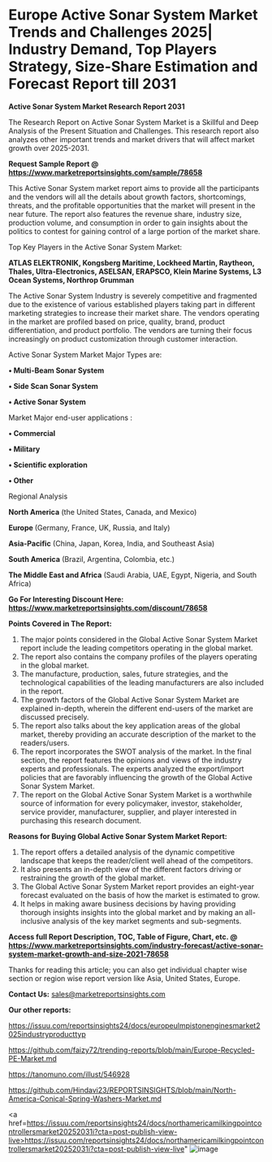 # Europe Active Sonar System Market Trends and Challenges 2025| Industry Demand, Top Players Strategy, Size-Share Estimation and Forecast Report till 2031

<strong>Active Sonar System Market Research Report 2031</strong>

The Research Report on Active Sonar System Market is a Skillful and Deep Analysis of the Present Situation and Challenges. This research report also analyzes other important trends and market drivers that will affect market growth over 2025-2031.

<strong>Request Sample Report @ <a href=https://www.marketreportsinsights.com/sample/78658>https://www.marketreportsinsights.com/sample/78658</a></strong>

This Active Sonar System market report aims to provide all the participants and the vendors will all the details about growth factors, shortcomings, threats, and the profitable opportunities that the market will present in the near future. The report also features the revenue share, industry size, production volume, and consumption in order to gain insights about the politics to contest for gaining control of a large portion of the market share.

Top Key Players in the Active Sonar System Market:

<strong>ATLAS ELEKTRONIK, Kongsberg Maritime, Lockheed Martin, Raytheon, Thales, Ultra-Electronics, ASELSAN, ERAPSCO, Klein Marine Systems, L3 Ocean Systems, Northrop Grumman</strong>

The Active Sonar System Industry is severely competitive and fragmented due to the existence of various established players taking part in different marketing strategies to increase their market share. The vendors operating in the market are profiled based on price, quality, brand, product differentiation, and product portfolio. The vendors are turning their focus increasingly on product customization through customer interaction.

Active Sonar System Market Major Types are:

<strong>• Multi-Beam Sonar System

• Side Scan Sonar System

• Active Sonar System</strong>

Market Major end-user applications :

<strong>• Commercial

• Military

• Scientific exploration

• Other</strong>

Regional Analysis

</u><strong><b>North America</b></strong> (the United States, Canada, and Mexico)

<strong><b>Europe </b></strong>(Germany, France, UK, Russia, and Italy)

<strong><b>Asia-Pacific</b></strong> (China, Japan, Korea, India, and Southeast Asia)

<strong><b>South America</b></strong> (Brazil, Argentina, Colombia, etc.)

<strong><b>The Middle East and Africa</b></strong> (Saudi Arabia, UAE, Egypt, Nigeria, and South Africa)

<strong>Go For Interesting Discount Here: <a href=https://www.marketreportsinsights.com/discount/78658>https://www.marketreportsinsights.com/discount/78658</a></strong>

<strong>Points Covered in The Report:</strong>
<ol>
  <li>The major points considered in the Global Active Sonar System Market report include the leading competitors operating in the global market.</li>
  <li>The report also contains the company profiles of the players operating in the global market.</li>
  <li>The manufacture, production, sales, future strategies, and the technological capabilities of the leading manufacturers are also included in the report.</li>
  <li>The growth factors of the Global Active Sonar System Market are explained in-depth, wherein the different end-users of the market are discussed precisely.</li>
  <li>The report also talks about the key application areas of the global market, thereby providing an accurate description of the market to the readers/users.</li>
  <li>The report incorporates the SWOT analysis of the market. In the final section, the report features the opinions and views of the industry experts and professionals. The experts analyzed the export/import policies that are favorably influencing the growth of the Global Active Sonar System Market.</li>
  <li>The report on the Global Active Sonar System Market is a worthwhile source of information for every policymaker, investor, stakeholder, service provider, manufacturer, supplier, and player interested in purchasing this research document.</li>
</ol>
<strong>Reasons for Buying Global Active Sonar System Market Report:</strong>

<ol>
  <li>The report offers a detailed analysis of the dynamic competitive landscape that keeps the reader/client well ahead of the competitors.</li>
  <li>It also presents an in-depth view of the different factors driving or restraining the growth of the global market.</li>
  <li>The Global Active Sonar System Market report provides an eight-year forecast evaluated on the basis of how the market is estimated to grow.</li>
  <li>It helps in making aware business decisions by having providing thorough insights insights into the global market and by making an all-inclusive analysis of the key market segments and sub-segments.</li>
</ol>
<strong>Access full Report Description, TOC, Table of Figure, Chart, etc. @ <a href=https://www.marketreportsinsights.com/industry-forecast/active-sonar-system-market-growth-and-size-2021-78658>https://www.marketreportsinsights.com/industry-forecast/active-sonar-system-market-growth-and-size-2021-78658</a></strong>


Thanks for reading this article; you can also get individual chapter wise section or region wise report version like Asia, United States, Europe.

<strong>Contact Us:</strong>
sales@marketreportsinsights.com

<strong>Our other reports:</strong>

<a href=https://issuu.com/reportsinsights24/docs/europeulmpistonenginesmarket2025industryproducttyp>https://issuu.com/reportsinsights24/docs/europeulmpistonenginesmarket2025industryproducttyp</a>

<a href=https://github.com/faizy72/trending-reports/blob/main/Europe-Recycled-PE-Market.md>https://github.com/faizy72/trending-reports/blob/main/Europe-Recycled-PE-Market.md</a>

<a href=https://tanomuno.com/illust/546928>https://tanomuno.com/illust/546928</a>

<a href=https://github.com/Hindavi23/REPORTSINSIGHTS/blob/main/North-America-Conical-Spring-Washers-Market.md>https://github.com/Hindavi23/REPORTSINSIGHTS/blob/main/North-America-Conical-Spring-Washers-Market.md</a>

<a href=https://issuu.com/reportsinsights24/docs/northamericamilkingpointcontrollersmarket20252031i?cta=post-publish-view-live>https://issuu.com/reportsinsights24/docs/northamericamilkingpointcontrollersmarket20252031i?cta=post-publish-view-live</a>"
![image](https://github.com/user-attachments/assets/8553733c-cc57-4b1f-a385-7ea542ba961e)

